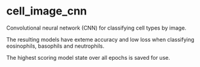 # cell_image_cnn
Convolutional neural network (CNN) for classifying cell types by image. 

The resulting models have exteme accuracy and low loss when classifying eosinophils, basophils and neutrophils. 

The highest scoring model state over all epochs is saved for use.  
